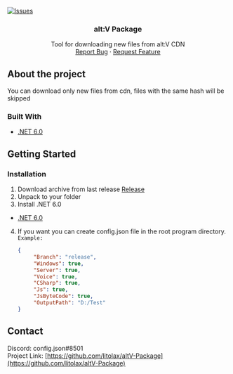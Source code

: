 [![Issues][issues-shield]][issues-url]


<h3 align="center">alt:V Package</h3>

  <p align="center">
    Tool for downloading new files from alt:V CDN
    <br>
    <a href="https://github.com/litolax/altV-Package/issues">Report Bug</a>
    ·
    <a href="https://github.com/litolax/altV-Package/issues">Request Feature</a>
  </p>
</div>

<!-- About the project -->
## About the project

You can download only new files from cdn, files with the same hash will be skipped


### Built With

* [.NET 6.0](https://dotnet.microsoft.com/en-us/download/dotnet/6.0/runtime)

<!-- GETTING STARTED -->
## Getting Started
### Installation

1. Download archive from last release [Release](https://github.com/litolax/altV-Package/releases/)
2. Unpack to your folder
3. Install .NET 6.0
* [.NET 6.0](https://dotnet.microsoft.com/en-us/download/dotnet/6.0/runtime)
4. If you want you can create config.json file in the root program directory. `Example:`
   ```json
   {
	    "Branch": "release",
	    "Windows": true,
	    "Server": true,
	    "Voice": true,
	    "CSharp": true,
	    "Js": true,
	    "JsByteCode": true,
	    "OutputPath": "D:/Test"
   }
   ```

<!-- CONTACT -->
## Contact

Discord: config.json#8501
<br>
Project Link: [https://github.com/litolax/altV-Package](https://github.com/litolax/altV-Package)

<!-- MARKDOWN LINKS & IMAGES -->
<!-- https://www.markdownguide.org/basic-syntax/#reference-style-links -->
[issues-shield]: https://img.shields.io/github/issues/litolax/altV-Package.svg?style=for-the-badge
[issues-url]: https://github.com/litolax/altV-Package/issues
